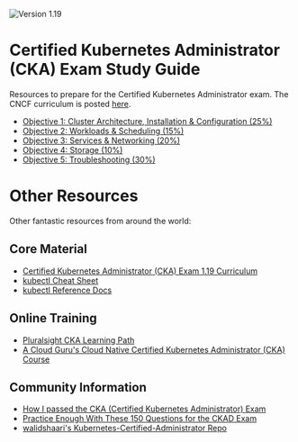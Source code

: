 ![Version 1.19](https://img.shields.io/badge/version-1.19-blue)

# Certified Kubernetes Administrator (CKA) Exam Study Guide

Resources to prepare for the Certified Kubernetes Administrator exam. The CNCF curriculum is posted [here](https://github.com/cncf/curriculum).

- [Objective 1: Cluster Architecture, Installation & Configuration (25%)](objectives/objective1.md)
- [Objective 2: Workloads & Scheduling (15%)](objectives/objective2.md)
- [Objective 3: Services & Networking (20%)](objectives/objective2.md)
- [Objective 4: Storage (10%)](objectives/objective2.md)
- [Objective 5: Troubleshooting (30%)](objectives/objective2.md)

# Other Resources

Other fantastic resources from around the world:

## Core Material

- [Certified Kubernetes Administrator (CKA) Exam 1.19 Curriculum](https://github.com/cncf/curriculum/blob/master/CKA_Curriculum_v1.19.pdf)
- [kubectl Cheat Sheet](https://kubernetes.io/docs/reference/kubectl/cheatsheet/)
- [kubectl Reference Docs](https://kubernetes.io/docs/reference/generated/kubectl/kubectl-commands)

## Online Training

- [Pluralsight CKA Learning Path](https://app.pluralsight.com/paths/certificate/certified-kubernetes-administrator)
- [A Cloud Guru's Cloud Native Certified Kubernetes Administrator (CKA) Course](https://acloud.guru/learn/7f5137aa-2d26-4b19-8d8c-025b22667e76)

## Community Information

- [How I passed the CKA (Certified Kubernetes Administrator) Exam](https://medium.com/platformer-blog/how-i-passed-the-cka-certified-kubernetes-administrator-exam-8943aa24d71d)
- [Practice Enough With These 150 Questions for the CKAD Exam](https://medium.com/bb-tutorials-and-thoughts/practice-enough-with-these-questions-for-the-ckad-exam-2f42d1228552)
- [walidshaari's Kubernetes-Certified-Administrator Repo](https://github.com/walidshaari/Kubernetes-Certified-Administrator)
